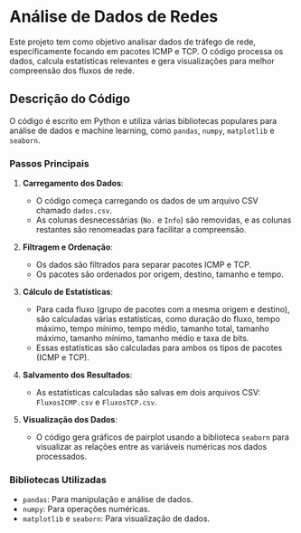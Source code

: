 # Análise de Dados de Redes

Este projeto tem como objetivo analisar dados de tráfego de rede, especificamente focando em pacotes ICMP e TCP. O código processa os dados, calcula estatísticas relevantes e gera visualizações para melhor compreensão dos fluxos de rede.

## Descrição do Código

O código é escrito em Python e utiliza várias bibliotecas populares para análise de dados e machine learning, como `pandas`, `numpy`, `matplotlib` e `seaborn`.

### Passos Principais

1. **Carregamento dos Dados**:
   - O código começa carregando os dados de um arquivo CSV chamado `dados.csv`.
   - As colunas desnecessárias (`No.` e `Info`) são removidas, e as colunas restantes são renomeadas para facilitar a compreensão.

2. **Filtragem e Ordenação**:
   - Os dados são filtrados para separar pacotes ICMP e TCP.
   - Os pacotes são ordenados por origem, destino, tamanho e tempo.

3. **Cálculo de Estatísticas**:
   - Para cada fluxo (grupo de pacotes com a mesma origem e destino), são calculadas várias estatísticas, como duração do fluxo, tempo máximo, tempo mínimo, tempo médio, tamanho total, tamanho máximo, tamanho mínimo, tamanho médio e taxa de bits.
   - Essas estatísticas são calculadas para ambos os tipos de pacotes (ICMP e TCP).

4. **Salvamento dos Resultados**:
   - As estatísticas calculadas são salvas em dois arquivos CSV: `FluxosICMP.csv` e `FluxosTCP.csv`.

5. **Visualização dos Dados**:
   - O código gera gráficos de pairplot usando a biblioteca `seaborn` para visualizar as relações entre as variáveis numéricas nos dados processados.

### Bibliotecas Utilizadas

- `pandas`: Para manipulação e análise de dados.
- `numpy`: Para operações numéricas.
- `matplotlib` e `seaborn`: Para visualização de dados.
